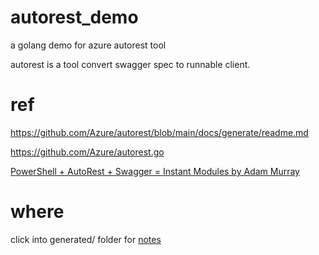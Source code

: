 # autorest_demo

a golang demo for azure autorest tool

autorest is a tool convert swagger spec to runnable client.

# ref

https://github.com/Azure/autorest/blob/main/docs/generate/readme.md

https://github.com/Azure/autorest.go

[PowerShell + AutoRest + Swagger = Instant Modules by Adam Murray](https://www.youtube.com/watch?v=fnR8Jam7gxA)

# where

click into generated/ folder for [notes](./generated/readme.md)

